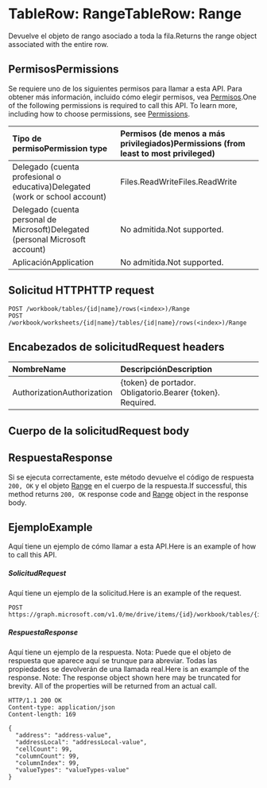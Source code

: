 # <a name="tablerow-range"></a><span data-ttu-id="5519c-101">TableRow: Range</span><span class="sxs-lookup"><span data-stu-id="5519c-101">TableRow: Range</span></span>

<span data-ttu-id="5519c-102">Devuelve el objeto de rango asociado a toda la fila.</span><span class="sxs-lookup"><span data-stu-id="5519c-102">Returns the range object associated with the entire row.</span></span>
## <a name="permissions"></a><span data-ttu-id="5519c-103">Permisos</span><span class="sxs-lookup"><span data-stu-id="5519c-103">Permissions</span></span>
<span data-ttu-id="5519c-p101">Se requiere uno de los siguientes permisos para llamar a esta API. Para obtener más información, incluido cómo elegir permisos, vea [Permisos](../../../concepts/permissions_reference.md).</span><span class="sxs-lookup"><span data-stu-id="5519c-p101">One of the following permissions is required to call this API. To learn more, including how to choose permissions, see [Permissions](../../../concepts/permissions_reference.md).</span></span>

|<span data-ttu-id="5519c-106">Tipo de permiso</span><span class="sxs-lookup"><span data-stu-id="5519c-106">Permission type</span></span>      | <span data-ttu-id="5519c-107">Permisos (de menos a más privilegiados)</span><span class="sxs-lookup"><span data-stu-id="5519c-107">Permissions (from least to most privileged)</span></span>              |
|:--------------------|:---------------------------------------------------------|
|<span data-ttu-id="5519c-108">Delegado (cuenta profesional o educativa)</span><span class="sxs-lookup"><span data-stu-id="5519c-108">Delegated (work or school account)</span></span> | <span data-ttu-id="5519c-109">Files.ReadWrite</span><span class="sxs-lookup"><span data-stu-id="5519c-109">Files.ReadWrite</span></span>    |
|<span data-ttu-id="5519c-110">Delegado (cuenta personal de Microsoft)</span><span class="sxs-lookup"><span data-stu-id="5519c-110">Delegated (personal Microsoft account)</span></span> | <span data-ttu-id="5519c-111">No admitida.</span><span class="sxs-lookup"><span data-stu-id="5519c-111">Not supported.</span></span>    |
|<span data-ttu-id="5519c-112">Aplicación</span><span class="sxs-lookup"><span data-stu-id="5519c-112">Application</span></span> | <span data-ttu-id="5519c-113">No admitida.</span><span class="sxs-lookup"><span data-stu-id="5519c-113">Not supported.</span></span> |

## <a name="http-request"></a><span data-ttu-id="5519c-114">Solicitud HTTP</span><span class="sxs-lookup"><span data-stu-id="5519c-114">HTTP request</span></span>
<!-- { "blockType": "ignored" } -->
```http
POST /workbook/tables/{id|name}/rows(<index>)/Range
POST /workbook/worksheets/{id|name}/tables/{id|name}/rows(<index>)/Range

```
## <a name="request-headers"></a><span data-ttu-id="5519c-115">Encabezados de solicitud</span><span class="sxs-lookup"><span data-stu-id="5519c-115">Request headers</span></span>
| <span data-ttu-id="5519c-116">Nombre</span><span class="sxs-lookup"><span data-stu-id="5519c-116">Name</span></span>       | <span data-ttu-id="5519c-117">Descripción</span><span class="sxs-lookup"><span data-stu-id="5519c-117">Description</span></span>|
|:---------------|:----------|
| <span data-ttu-id="5519c-118">Authorization</span><span class="sxs-lookup"><span data-stu-id="5519c-118">Authorization</span></span>  | <span data-ttu-id="5519c-p102">{token} de portador. Obligatorio.</span><span class="sxs-lookup"><span data-stu-id="5519c-p102">Bearer {token}. Required.</span></span> |

## <a name="request-body"></a><span data-ttu-id="5519c-121">Cuerpo de la solicitud</span><span class="sxs-lookup"><span data-stu-id="5519c-121">Request body</span></span>

## <a name="response"></a><span data-ttu-id="5519c-122">Respuesta</span><span class="sxs-lookup"><span data-stu-id="5519c-122">Response</span></span>

<span data-ttu-id="5519c-123">Si se ejecuta correctamente, este método devuelve el código de respuesta `200, OK` y el objeto [Range](../resources/range.md) en el cuerpo de la respuesta.</span><span class="sxs-lookup"><span data-stu-id="5519c-123">If successful, this method returns `200, OK` response code and [Range](../resources/range.md) object in the response body.</span></span>

## <a name="example"></a><span data-ttu-id="5519c-124">Ejemplo</span><span class="sxs-lookup"><span data-stu-id="5519c-124">Example</span></span>
<span data-ttu-id="5519c-125">Aquí tiene un ejemplo de cómo llamar a esta API.</span><span class="sxs-lookup"><span data-stu-id="5519c-125">Here is an example of how to call this API.</span></span>
##### <a name="request"></a><span data-ttu-id="5519c-126">Solicitud</span><span class="sxs-lookup"><span data-stu-id="5519c-126">Request</span></span>
<span data-ttu-id="5519c-127">Aquí tiene un ejemplo de la solicitud.</span><span class="sxs-lookup"><span data-stu-id="5519c-127">Here is an example of the request.</span></span>
<!-- {
  "blockType": "request",
  "name": "tablerow_range"
}-->
```http
POST https://graph.microsoft.com/v1.0/me/drive/items/{id}/workbook/tables/{id|name}/rows(<index>)/Range
```

##### <a name="response"></a><span data-ttu-id="5519c-128">Respuesta</span><span class="sxs-lookup"><span data-stu-id="5519c-128">Response</span></span>
<span data-ttu-id="5519c-p103">Aquí tiene un ejemplo de la respuesta. Nota: Puede que el objeto de respuesta que aparece aquí se trunque para abreviar. Todas las propiedades se devolverán de una llamada real.</span><span class="sxs-lookup"><span data-stu-id="5519c-p103">Here is an example of the response. Note: The response object shown here may be truncated for brevity. All of the properties will be returned from an actual call.</span></span>
<!-- {
  "blockType": "response",
  "truncated": true,
  "@odata.type": "microsoft.graph.range"
} -->
```http
HTTP/1.1 200 OK
Content-type: application/json
Content-length: 169

{
  "address": "address-value",
  "addressLocal": "addressLocal-value",
  "cellCount": 99,
  "columnCount": 99,
  "columnIndex": 99,
  "valueTypes": "valueTypes-value"
}
```

<!-- uuid: 8fcb5dbc-d5aa-4681-8e31-b001d5168d79
2015-10-25 14:57:30 UTC -->
<!-- {
  "type": "#page.annotation",
  "description": "TableRow: Range",
  "keywords": "",
  "section": "documentation",
  "tocPath": ""
}-->